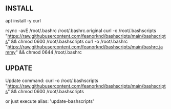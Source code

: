 
INSTALL
------------------------------------------------------------------------------------------------------------------------------------------

apt install -y curl

rsync -avE /root/.bashrc /root/.bashrc.original
curl -o /root/.bashscripts "https://raw.githubusercontent.com/feanorknd/bashscripts/main/bashscripts" && chmod 0600 /root/.bashscripts
curl -o /root/.bashrc "https://raw.githubusercontent.com/feanorknd/bashscripts/main/bashrc.jammy" && chmod 0644 /root/.bashrc



UPDATE
------------------------------------------------------------------------------------------------------------------------------------------

Update command:
curl -o /root/.bashscripts "https://raw.githubusercontent.com/feanorknd/bashscripts/main/bashscripts" && chmod 0600 /root/.bashscripts

or just execute alias:
'update-bashscripts'
